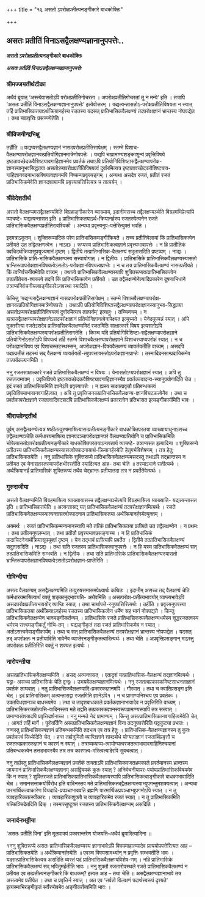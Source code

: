 +++
title = "१६ असतो ऽपरोक्षप्रतीत्यनङ्गीकारे बाधकोक्तिः"

+++


## असतः प्रतीतिं विनाऽसद्वैलक्षण्यज्ञानानुपपत्तेः..

**असतो ऽपरोक्षप्रतीत्यनङ्गीकारे बाधकोक्तिः**

***असतः प्रतीतिं विनाऽसद्वैलक्षण्यज्ञानानुपपत्तेः***

### **श्रीमज्जयतीर्थटीका**

अथैवं ब्रूयात् ‘अस्त्येवासतोऽपि परोक्षप्रतीतिगोचरता । अपरोक्षप्रतीतिगोचरतां तु न मन्ये’ इति । तत्रापि ‘असतः प्रतीतिं विनाऽसद्वैलक्षण्यज्ञानानुपपत्तेः’ इत्येवोत्तरम् । यद्यत्यन्तासतोऽ-परोक्षप्रतीतिविषयता न स्यात् तर्हि प्रातिभासिकतयाऽर्थक्रियानर्हस्य रजतस्य यदसत् प्रातिभासिकवैलक्षण्यं तदपरोक्षज्ञानं भ्रान्तस्य नोपपद्येत । तथा चाप्रवृत्तिः प्रसज्ज्येतेति ।

### **श्रीविजयीन्द्रभिक्षु**

तर्हीति ॥ यद्यप्यसद्वैलक्षण्यज्ञानं नासदपरोक्षप्रतीतिसापेक्षम् । स्तम्भे पिशाच-वैलक्षण्यापरोक्षज्ञानवत्प्रतियोगिज्ञानमात्रेणोपपत्तेः । यद्यपि चाप्रामाण्यशङ्काशून्यं प्रवृत्तिविषये इष्टतावच्छेदकवैशिष्ट्यावगाहिज्ञानमेव प्रवर्तकं तथाऽपि प्रतियोगिविशिष्टासद्वैलक्षण्यापरोक्ष-ज्ञानस्यानुभवसिद्धतया असतोऽप्यपरोक्षप्रतीतिविषयत्वं दुर्वारमित्यत्र इष्टातावच्छेदकवैशिष्ट्याव-गाहिज्ञानवदनाभासविषयत्वज्ञानमपि निष्कम्पप्रवृत्त्यङ्गम् । अन्यथा असदेव रजतं, प्रतीतं रजतं प्रातिभासिकमेवेति ज्ञानदशायामपि प्रवृत्त्यापत्तिरित्यत्र च तात्पर्यम् ।

### **श्रीवेदेशतीर्थ**

असतो वैलक्षण्यमसद्वैलक्षण्यमिति विग्रहाङ्गीकारेण व्याख्याय, इदानीमसच्च तद्वैलक्षण्यञ्चेति विग्रहमभिप्रेत्यापि व्याचष्टे- यद्यत्यन्तासत इति ॥ प्रातिभासिकतयाऽर्थ-क्रियानर्हस्य रजतस्येत्यनेन रजते प्रातिभासिकवैलक्षण्यप्रतीतिरावश्यिकी । अन्यथा प्रवृत्त्यनुप-पत्तेरित्युक्तं भवति ।

इदमत्राऽकूतम् । शुक्तिरूप्यादिकं परेण प्रातिभासिकमङ्गीक्रियते । तच्च
प्रतीतिवेलायां किं प्रातिभासिकत्वेन प्रतीयते उत तद्विलक्षणत्वेन । नाऽद्यः । रूप्यस्य प्रातिभासिकत्वज्ञाने प्रवृत्त्यभावापत्तेः । न हि प्रातीतिकं क्वचिदर्थक्रियासूपयुज्यमानं दृष्टम् । द्वितीये तत्प्रातिभासिक-वैलक्षण्यं सदुतासदिति प्रष्टव्यम् । नाद्यः । प्रातिभासिके प्राति-भासिकवैलक्षण्यस्य सत्त्वायोगात् । न द्वितीयः । प्रातिभासिके प्रातिभासिकवैलक्षण्यस्यासतो भ्रान्तिरूपापरोक्षज्ञानविषयत्वेऽसतोऽ-परोक्षज्ञानविषयत्वप्राप्तेः । न च तत्र प्रातिभासिकवैलक्षण्यं नासत्प्रतीयते । किं त्वनिर्वचनीयमेवेति वाच्यम् । तथात्वे प्रातिभासिकवैलक्षण्यस्यापि शुक्तिरूप्यवत्प्रातिभासिकत्वेन तत्प्रतीतेराव-श्यकत्वे तदपि किं प्रातिभासिकत्वेन प्रतीयते । उत तद्वैलक्षण्येनेत्यादिप्रकारेण दूषणाभिधाने तत्राप्यनिर्वचनीयत्वाङ्गीकारेऽनवस्था स्यादिति ।

केचित्तु ‘यद्यप्यसद्वैलक्षण्यज्ञानं नासदपरोक्षप्रतीतिसापेक्षम् । स्तम्भे पिशाचवैलक्षण्यापरोक्ष-ज्ञानवत्प्रतियोगिज्ञानमात्रेणोपपत्तेः । तथाऽपि प्रतियोगिविशिष्टासद्वैलक्षण्यापरोक्षज्ञानस्यानुभव-सिद्धतया असतोऽप्यपरोक्षप्रतीतिविषयत्वं दुर्वारमित्यत्र तात्पर्यम्’ इत्याहुः । तच्चिन्त्यम् । न ह्यत्रासद्वैलक्षण्यापरोक्षज्ञानेऽसदपरोक्षज्ञानं प्रतियोगिज्ञानत्वेनापेक्ष्यत इत्युच्यते । येनेदमुपपन्नं स्यात् । अपि तूक्तरीत्या रजतेऽसदेव प्रातिभासिकवैलक्षण्यमिदं रजतमिति साक्षात्कारे विषय इत्यसतोऽपि प्रातिभासिकवैलक्षण्यस्यापरोक्षप्रतीतिरागतेति । किञ्च यदि प्रतियोगिविशिष्टा-सद्वैलक्षण्यापरोक्षज्ञाने प्रतियोगिनोऽसतोऽपि विषयत्वं तर्हि स्तम्भे पिशाचवैलक्षण्यापरोक्षज्ञाने पिशाचस्याप्यपरोक्षं स्यात् । न च परोक्षज्ञानविषय एव पिशाचस्तटस्थस्सन्, अपरोक्षज्ञान-विषयवैलक्षण्यं व्यावर्तयतीति वाच्यम् । असदपि पदात्प्रतीतं तटस्थं सद् वैलक्षण्यं व्यावर्तयती-त्युपपत्तावसतोऽपरोक्षज्ञानाप्राप्तेः । तस्मादिदमसाम्प्रदायिकमेव तात्पर्यकल्पनमिति ।

ननु रजतसाक्षात्कारे रजते प्रातिभासिकवैलक्षण्यं न विषयः । येनासतोऽप्यपरोक्षज्ञानं स्यात् । अपि तु रजतत्वमात्रम् । प्रवृत्तिविषये इष्टतावच्छेदकवैशिष्ट्यावगाहिज्ञानस्यैव प्रवर्तकत्वादन्य-स्यानुपयोगादिति चेन्न । इदं रजतं प्रातिभासिकमिति ज्ञानेऽपि प्रवृत्त्यापत्तेः । न ह्यस्य साक्षात्प्रवृत्तौ प्रतिबन्धकत्वं प्रवृत्तिविषयाभावानवगाहित्वात् । अपि तु प्रवृत्तिजनकप्रातिभासिकवैलक्षण्य-ज्ञानविघटकत्वेनैव । तथा च प्रवर्तकापरोक्षज्ञाने रजतत्वादिवदसदपि प्रातिभासिकवैलक्षण्यं प्रकारत्वेन प्रतिभासत इत्यङ्गीकार्यमिति भावः ।

### **श्रीराघवेन्द्रतीर्थ**

पूर्वम् असद्वैलक्षण्येत्यत्र षष्ठीतत्पुरुषमाश्रित्यासत्प्रतीत्यनङ्गीकारे बाधकोक्तिपरतया व्याख्यायाधुनाऽसच्च तद्वैलक्षण्यञ्चेति कर्मधारयमाश्रित्य ज्ञानपदञ्चापरोक्षज्ञानपरं वैलक्षण्यप्रतियोगि च प्रातिभासिकमिति चोपेत्यासतोऽपरोक्षप्रतीत्यनङ्गीकारे बाधकोक्तिपरतयाऽप्यवतार्य व्याचष्टे- तत्राप्यसत इत्यादिना ॥ शुक्तिरूप्ये प्रतीतस्य प्रातिभासिकवैलक्षण्यस्यासत्त्वोपपादनायार्थ-क्रियानर्हस्येति हेतुगर्भविशेषणम् । तत्र हेतुः प्रातिभासिकतयेति । ननु प्रातिभासिके शुक्तिरूप्ये प्रातिभासिकवैलक्षण्यमसदस्तु तथाऽपि तद्भ्रान्तस्य न प्रतीयत एव येनासतस्तस्यापरोक्षधीरस्तीति स्यादित्यत आह- तथा चेति ॥ तस्याऽभाने सतीत्यर्थः । अर्थक्रियानर्हं प्रातिभासिकं शुक्तिरूप्यं तथैव चेद्भ्रान्तः प्रतीयात्तदा तत्र न प्रवर्तेतैवेत्यर्थः ।

### **गुरुराजीया**

असतो वैलक्षण्यमिति विग्रहमाश्रित्य व्याख्यायासच्च तद्वैलक्षण्यञ्चेत्यपि विग्रहमाश्रित्य व्याख्याति- यद्यत्यन्तासत इति ॥ प्रातिभासिकतयेति ॥ अत्यन्तासद् यत् प्रातिभासिकवैलक्षण्यं तदपरोक्षज्ञानमित्यर्थः । रजते प्रातिभासिकवैलक्षण्यस्यात्यन्तासत्त्वोपपादनाय प्रातिभासिकतया अर्थक्रियानर्हस्येत्युक्तम् ।

अयमर्थः । रजतं प्रातिभासिकम्मन्यमानस्यापि मते तत्किं प्रातिभासिकतया प्रतीयते उत तद्वैलक्षण्येन । न प्रथमः । तथा प्रतीत्यनुपलम्भात् । तथा प्रतीतौ प्रवृत्त्यभावप्रसङ्गाच्च । न हि प्रातिभासिकं कदाचिदनेनार्थक्रियासूपयुक्तं दृष्टम् । येन तद्भावं प्रतीत्यापि प्रवर्तेत । द्वितीये तत्प्रातिभासिकवैलक्षण्यं सदुतासदिति । नाऽद्यः । तथा सति रजतस्य प्रातिभासिकत्वानुपपत्तेः । न हि यस्य प्रातिभासिकवैलक्षण्यं सत् तत्प्रातिभासिकमिति सम्भवति । न द्वितीयः । तथा सति प्रातिभासिके प्रातिभासिकवैलक्षण्यस्यासतो भ्रान्तिरूपापरोक्षज्ञानविषयत्वेऽसतोऽपरोक्षज्ञान-प्राप्तेरिति ।

### **गोविन्दीया**

असतः वैलक्षण्यम् असद्वैलक्षण्यमिति तत्पुरुषसमासमपेक्ष्यार्थः कथितः । इदानीम् असच्च तद् वैलक्षण्यं चेति कर्मधारयमाश्रित्यार्थं वक्तुं शङ्कामुद्भावयति- अथैवमिति ॥ असत्परोक्ष-प्रतीत्यभावयोर् व्याप्त्यभावेऽपि असदपरोक्षप्रतीत्यभावयोर् व्याप्तिः स्यात् । तथा चार्थापत्ते-रनुपपत्तिरित्यर्थः । तर्हीति ॥ प्रवृत्त्यनुपपत्त्या प्रातिभासिकतया अर्थक्रियाऽनर्हस्य रजतस्य प्रातिभासिकत्वेन धर्मेण सह भानं नोपपद्यते । किन्तु प्रातिभासिकवैलक्षण्येन भानमङ्गीकर्तव्यम् । प्रातिभासिके रजते प्रातिभासिकरूपवैलक्षण्यधर्मस्य शुद्धरजतत्वस्य धर्मस्य सत्त्वमङ्गीकर्तुं नोचि-तम् । यद्यङ्गीकृतं तदा रजतं प्रातिभासिकमेव न स्यात् । अतोऽसत्त्वमेवाङ्गीकार्यम् । तथा च सत् प्रातिभासिकवैलक्षण्यं तदपरोक्षज्ञानं भ्रान्तस्य नोपपद्येत । यदसत् तद् अपरोक्षतः न प्रतीयादिति भावेनैव व्याप्तेरनङ्गीकृतत्वादित्यर्थः । तथा चेति ॥ अप्रवृत्तिप्रसङ्गान् माऽस्तु अपरोक्षतः प्रतीतिरिति वक्तुं न शक्यत इत्यर्थः ।

### **नारोपन्तीया**

असत्प्रातिभासिकवैलक्षण्यमिति । असद् अत्यन्तासत् । एतादृशं यत्प्रातिभासिक-वैलक्षण्यं तद्ज्ञानमित्यर्थः । यद्वा- असच्च प्रातिभासिकं चेति द्वन्द्वः । उभयवैलक्षण्यज्ञानमित्यर्थः । ननु रजतत्वप्रकारकमिष्टसाधनताज्ञानं प्रवर्तकं लाघवात् । नतु प्रातिभासिकवैलक्षण्यादि-प्रकारकज्ञानमपि । गौरवात् । तथा च क्वातिप्रसङ्ग इति चेत् । इदं प्रातिभासिकम् अत्यन्तासद्वा रजतमिति ज्ञानेऽपि१ । न च प्रामाण्यनिश्चय एव प्रवर्तकः । उक्तविधज्ञानञ्च बाधरूपमेव । तथा च तादृशबाधकाले प्रवर्तकज्ञानाभावादेव न प्रवृत्तिरिति वाच्यम् । प्रातिभासिकरजतोत्पत्ति-वादिनस्तव मते तद्वति तत्प्रकारकज्ञानस्वरूपप्रामाण्यस्यापि तत्र सत्त्वात् । प्रामाण्यसंशयादपि प्रवृत्तिदर्शनाच्च । ननु मन्मते नेदं प्रामाण्यम् । किन्तु असत्प्रातिभासिकानवगाहित्वमेवेति चेत् । आगतं तर्हि मार्गे । पुरोवर्तिनि असत्प्रातिभासिकवैलक्षण्यज्ञानं विना तदनुपपत्तेरिति घट्टकुट्यां प्रभातः । नन्वस्तु प्रातिभासिकत्वज्ञानं प्रतिबन्धकमिति तदभाव एव तत्र हेतुः । प्रातिभासिक-वैलक्षण्यज्ञानस्य तु कुतः प्रवर्तकत्वं सिध्येदिति चेत् । हन्त तर्ह्यनुमितौ व्याप्तिज्ञाने शाब्दबोधे योग्यताज्ञानं रजतार्थिप्रवृत्तौ च रजतत्वप्रकारकज्ञानं च कारणं न स्यात् । तत्राप्यव्याप्य-त्वायोग्यत्वरजतत्वाभावावगाहिनिश्चयानां प्रतिबन्धकत्वेन तत्तदभावस्यैव तत्र तत्र कारणत्व-मस्त्वित्यादेरपि सुवचत्वात् ।

ननु तर्ह्यस्तु प्रातिभासिकवैलक्षण्यज्ञानं प्रवर्तकं तावताऽपि प्रातिभासिकरजतभ्रमकाले प्रवर्तमानस्य भ्रान्तस्य जायमानं प्रातिभासिकवैलक्षण्यज्ञानम् असद्विषयकं कुतः स्यात् ? अनिर्वचनीयापर-पर्यायप्रातिभासिकविषयमेव किं न स्यात् ? शुक्तिरजते प्रातिभासिकप्रातिभासिकवैलक्षण्यस्यापि प्रातिभासिकत्वाङ्गीकारे बाधकाभावादिति चेन्न । समानसत्ताकयोर्विरोध इति वादिनस्तव मते प्रातिभासिकतद्द्वैलक्षण्यस्याभ्युपगन्तुमशक्यत्वात् । अन्यथा पारमार्थिकत्वाकारेण वियदादि-प्रपञ्चाभाववति ब्रह्मणि पारमार्थिकप्रपञ्चाभ्युपगमोऽपि स्यात् । न तु व्यावहारिकतत्स्वीकारः । व्यावहारिकशुक्तौ च व्यावहारिकमेव रजतं स्यात् । न तु प्रातिभासिकमिति यत्किञ्चिदेतदिति दिक् । तस्मात्सुष्टूक्तं रजतस्य प्रातिभासिकवैलक्षण्यम् असदिति ।

### **जनार्दनभट्टीया**

‘असतः प्रतीतिं विना’ इति मूलवाक्यं प्रकारान्तरेण योजयति–अथैवं ब्रूयादित्यादिना ॥

१ननु शुक्तिरूप्ये असतः प्रातिभासिकवैलक्षण्यस्य ज्ञानाभावेऽपि विषयमाहात्म्यादेव प्रत्ययोपपत्तेरित्यत आह – प्रातिभासिकतयेति ॥ अर्थक्रियानर्हस्येति ॥ एवञ्च विषयसामर्थ्यान् न प्रवृत्तिः सम्भवतीति भावः । यदसत्प्रातिभासिकेत्यत्र असदिति व्यस्तं पदं प्रातिभासिकवैलक्षण्यविशेष-णम् । नहि प्रातिभासिके प्रातिभासिकवैलक्षण्यं सद् भवितुमर्हतीति भावः । ननु शुक्तौ रजतारोपस्थले रजते प्रातिभासिकवैलक्षण्यं न प्रतीयत एव तत्प्रतीत्यनङ्गीकारे किं बाधकम्? इत्यत आह – तथा चेति ॥ असद्वैलक्षण्यज्ञानाभावे तत्र असत्वमेव प्रतीयेत । तथा च प्रवृत्तिर्न स्यात् । अत एव ‘सर्वतो विलक्षणं पदार्थस्वरूपं दृश्यते’ इत्यस्माभिरङ्गीकृतं सर्वैरप्येवमेव अङ्गीकर्तव्यमिति भावः ।



